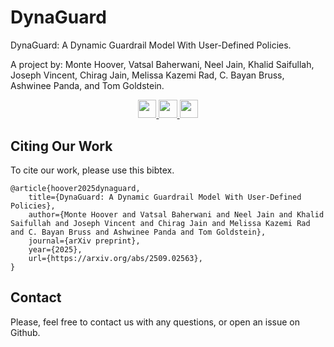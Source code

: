 # DynaGuard

DynaGuard: A Dynamic Guardrail Model With User-Defined Policies.

A  project by: Monte Hoover, Vatsal Baherwani, Neel Jain, Khalid Saifullah, Joseph Vincent, Chirag Jain, Melissa Kazemi Rad, C. Bayan Bruss, Ashwinee Panda, and Tom Goldstein.

<p align="center">
<a target="_blank" href="https://arxiv.org/abs/2509.02563">
<img style="height:22pt" src="https://img.shields.io/badge/-Paper-B31B1B?style=flat&logo=arxiv">
<a target="_blank" href="https://taruschirag.github.io/DynaGuard/">
<img style="height:22pt" src="https://img.shields.io/badge/-🌐%20Website-1E8BC3?style=flat">
<a target="_blank" href="https://huggingface.co/spaces/tomg-group-umd/DynaGuard">
<img style="height:22pt" src="https://img.shields.io/badge/-🤗%20Models-red?style=flat"></a>
<br>
</p>

## Citing Our Work
To cite our work, please use this bibtex.
```
@article{hoover2025dynaguard,
    title={DynaGuard: A Dynamic Guardrail Model With User-Defined Policies}, 
    author={Monte Hoover and Vatsal Baherwani and Neel Jain and Khalid Saifullah and Joseph Vincent and Chirag Jain and Melissa Kazemi Rad and C. Bayan Bruss and Ashwinee Panda and Tom Goldstein},
    journal={arXiv preprint},
    year={2025},
    url={https://arxiv.org/abs/2509.02563}, 
}
```

## Contact
Please, feel free to contact us with any questions, or open an issue on Github.

